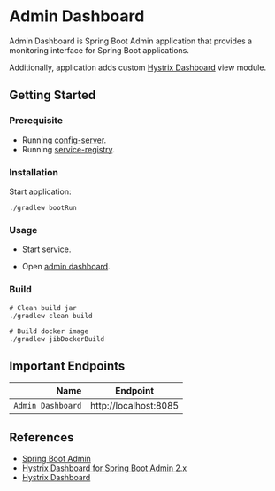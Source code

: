 # Admin Dashboard

Admin Dashboard is Spring Boot Admin application that provides a monitoring interface for Spring Boot applications.

Additionally, application adds custom [Hystrix Dashboard](https://github.com/Netflix-Skunkworks/hystrix-dashboard/) view module.

## Getting Started

### Prerequisite

* Running [config-server](../config-server).
* Running [service-registry](../service-registry).

### Installation

Start application:

```
./gradlew bootRun
```

### Usage

* Start service.

* Open [admin dashboard](http://localhost:8085).


### Build

```
# Clean build jar
./gradlew clean build

# Build docker image
./gradlew jibDockerBuild
```

## Important Endpoints

| Name | Endpoint | 
| -------------:|:--------:|
| `Admin Dashboard` | http://localhost:8085 |

## References

* [Spring Boot Admin](https://github.com/codecentric/spring-boot-admin)
* [Hystrix Dashboard for Spring Boot Admin 2.x](https://github.com/MartinDevillers/spring-boot-admin-hystrix-dashboard)
* [Hystrix Dashboard](https://github.com/Netflix-Skunkworks/hystrix-dashboard/)